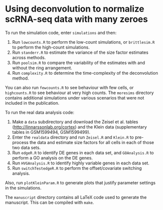# Using deconvolution to normalize scRNA-seq data with many zeroes

To run the simulation code, enter `simulations` and then:

1. Run `lowcounts.R` to perform the low-count simulations, or `brittlesim.R` to perform the high-count simulations.
2. Run `standerr.R` to estimate the variance of the size factor estimates across methods.
3. Run `poolsim.R` to compare the variability of the estimates with and without the ring arrangement.
4. Run `complexity.R` to determine the time-complexity of the deconvolution method.

You can also run `fewcounts.R` to see behaviour with few cells, or `highcounts.R` to see behaviour at very high counts.
The `moresims` directory contains additional simulations under various scenarios that were not included in the publication.

To run the real data analysis code:

1. Make a `data` subdirectory and download the Zeisel et al. tables (http://linnarssonlab.org/cortex) and the Klein data (supplementary tables in GSM1599494, GSM1599499).
2. Enter the `realdata` directory and run `Zeisel.R` and `Klein.R` to pre-process the data and estimate size factors for all cells in each of those two data sets.
3. Run `edgeR.R` to identify DE genes in each data set, and `GOAnalysis.R` to perform a GO analysis on the DE genes.
4. Run `HVGAnalysis.R` to identify highly variable genes in each data set.
5. Run `switchTestedgeR.R` to perform the offset/covariate switching analysis.

Also, run `plotKleinParam.R` to generate plots that justify parameter settings in the simulations.

The `manuscript` directory contains all LaTeX code used to generate the manuscript.
This can be compiled with `make`.
